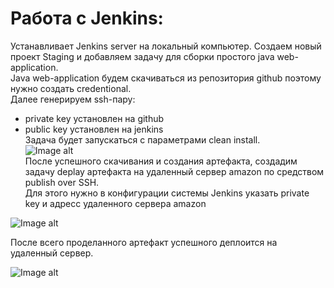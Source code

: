 # Работа с Jenkins:  

Устанавливает Jenkins server на локальный компьютер. 
Создаем новый проект Staging и добавляем задачу для сборки простого java web-application.  
Java web-application будем скачиваться из репозитория github поэтому нужно создать credentional.  
Далее генерируем ssh-пару:  
- private key установлен на github  
- public key установлен на jenkins  
Задача будет запускаться с параметрами clean install.  
![Image alt](https://github.com/impalla215/Dev-Ops/blob/master/screens/Jenkins2.jpg)  
После успешного скачивания и создания артефакта, создадим задачу deplay артефакта на удаленный сервер amazon по средством publish over SSH.  
Для этого нужно в конфигурации системы Jenkins указать private key и адресс удаленного сервера amazon  


![Image alt](https://github.com/impalla215/Dev-Ops/blob/master/screens/Jenkins1.jpg)  

После всего проделанного артефакт успешного деплоится на удаленный сервер.  

![Image alt](https://github.com/impalla215/Dev-Ops/blob/master/screens/Jenkins3.jpg)  







